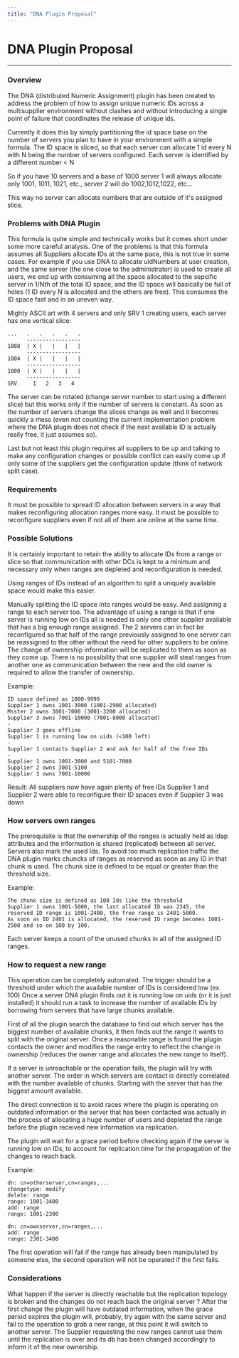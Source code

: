 ```yaml
---
title: "DNA Plugin Proposal"
---
```


# DNA Plugin Proposal
---------------------

### Overview

The DNA (distributed Numeric Assignment) plugin has been created to address the problem of how to assign unique numeric IDs across a multisupplier environment without clashes and without introducing a single point of failure that coordinates the release of unique ids.

Currently it does this by simply partitioning the id space base on the number of servers you plan to have in your environment with a simple formula. The ID space is sliced, so that each server can allocate 1 id every N with N being the number of servers configured. Each server is identified by a different number \< N

So if you have 10 servers and a base of 1000 server 1 will always allocate only 1001, 1011, 1021, etc., server 2 will do 1002,1012,1022, etc...

This way no server can allocate numbers that are outside of it's assigned slice.

### Problems with DNA Plugin

This formula is quite simple and technically works but it comes short under some more careful analysis. One of the problems is that this formula assumes all Suppliers allocate IDs at the same pace, this is not true in some cases. For example if you use DNA to allocate uidNumbers at user creation, and the same server (the one close to the administrator) is used to create all users, we end up with consuming all the space allocated to the sepcific server in 1/Nth of the total ID space, and the ID space will basically be full of holes (1 ID every N is allocated and the others are free). This consumes the ID space fast and in an uneven way.

Mighty ASCII art with 4 servers and only SRV 1 creating users, each server has one vertical slice:

    ...   .   .   .   .   .
          -----------------
    1008  | X |   |   |   |
          -----------------
    1004  | X |   |   |   |
          -----------------
    1000  | X |   |   |   |
          -----------------
    SRV     1   2   3   4

The server can be rotated (change server number to start using a different slice) but this works only if the number of servers is constant. As soon as the number of servers change the slices change as well and it becomes quickly a mess (even not counting the current implementation problem where the DNA plugin does not check if the next available ID is actually really free, it just assumes so).

Last but not least this plugin requires all suppliers to be up and talking to make any configuration changes or possible conflict can easily come up if only some of the suppliers get the configuration update (think of network split case).

### Requirements

It must be possible to spread ID allocation between servers in a way that makes reconfiguring allocation ranges more easy. It must be possible to reconfigure suppliers even if not all of them are online at the same time.

### Possible Solutions

It is certainly important to retain the ability to allocate IDs from a range or slice so that communication with other DCs is kept to a minimum and necessary only when ranges are depleted and reconfiguration is needed.

Using ranges of IDs instead of an algorithm to split a uniquely available space would make this easier.

Manually splitting the ID space into ranges would be easy. And assigning a range to each server too. The advantage of using a range is that if one server is running low on IDs all is needed is only one other supplier available that has a big enough range assigned. The 2 servers can in fact be reconfigured so that half of the range previously assigned to one server can be reassigned to the other without the need for other suppliers to be online. The change of ownership information will be replicated to them as soon as they come up. There is no possibility that one supplier will steal ranges from another one as communication between the new and the old owner is required to allow the transfer of ownership.

Example:

    ID space defined as 1000-9999
    Supplier 1 owns 1001-3000 (1001-2900 allocated)
    Msster 2 owns 3001-7000 (3001-3200 allocated)
    Supplier 3 owns 7001-10000 (7001-8000 allocated)
    -
    Supplier 3 goes offline
    Supplier 1 is running low on uids (<100 left)
    -
    Supplier 1 contacts Supplier 2 and ask for half of the free IDs
    -
    Supplier 1 owns 1001-3000 and 5101-7000
    Supplier 2 owns 3001-5100
    Supplier 3 owns 7001-10000

Result: All suppliers now have again plenty of free IDs Supplier 1 and Supplier 2 were able to reconfigure their ID spaces even if Supplier 3 was down

### How servers own ranges

The prerequisite is that the ownership of the ranges is actually held as ldap attributes and the information is shared (replicated) between all server. Servers also mark the used Ids. To avoid too much replication traffic the DNA plugin marks chuncks of ranges as reserved as soon as any ID in that chunk is used. The chunk size is defined to be equal or greater than the threshold size.

Example:

    The chunk size is defined as 100 Ids like the threshold
    Supplier 1 owns 1001-5000, the last allocated ID was 2345, the reserved ID range is 1001-2400, the free range is 2401-5000.
    As soon as ID 2401 is allocated, the reserved ID range becomes 1001-2500 and so on 100 by 100.

Each server keeps a count of the unused chunks in all of the assigned ID ranges.

### How to request a new range

This operation can be completely automated. The trigger should be a threshold under which the available number of IDs is considered low (ex. 100) Once a server DNA plugin finds out it is running low on uids (or it is just installed) it should run a task to increase the number of available IDs by borrowing from servers that have large chunks available.

First of all the plugin search the database to find out which server has the biggest number of available chunks, it then finds out the range it wants to split with the original server. Once a reasonable range is found the plugin contacts the owner and modifies the range entry to reflect the change in ownership (reduces the owner range and allocates the new range to itself).

If a server is unreachable or the operation fails, the plugin will try with another server. The order in which servers are contact is directly correlated with the number available of chunks. Starting with the server that has the biggest amount available.

The direct connection is to avoid races where the plugin is operating on outdated information or the server that has been contacted was actually in the process of allocating a huge number of users and depleted the range before the plugin received new information via replication.

The plugin will wait for a grace period before checking again if the server is running low on IDs, to account for replication time for the propagation of the changes to reach back.

Example:

    dn: cn=otherserver,cn=ranges,...
    changetype: modify
    delete: range
    range: 1001-3400
    add: range
    range: 1001-2300

    dn: cn=ownserver,cn=ranges,...
    add: range
    range: 2301-3400

The first operation will fail if the range has already been manipulated by someone else, the second operation will not be operated if the first fails.

### Considerations

What happen if the server is directly reachable but the replication topology is broken and the changes do not reach back the original server ? After the first change the plugin will have outdated information, when the grace period expires the plugin will, probably, try again with the same server and fail to the operation to grab a new range, at this point it will switch to another server. The Supplier requesting the new ranges cannot use them until the replication is over and its db has been changed accordingly to inform it of the new ownership.

